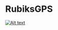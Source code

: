 # RubiksGPS

[![Alt text](https://img.youtube.com/vi/BwvapRr5sjk/0.jpg)](https://www.youtube.com/watch?v=BwvapRr5sjk)

